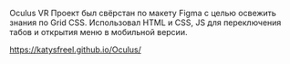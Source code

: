 Oculus VR
Проект был свёрстан по макету Figma с целью освежить знания по Grid CSS.
Использовал HTML и CSS, JS для переключения табов и открытия меню в мобильной версии.

https://katysfreel.github.io/Oculus/
